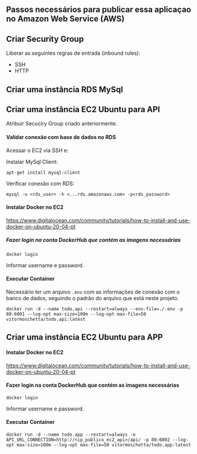 ## Passos necessários para publicar essa aplicaçao no Amazon Web Service (AWS)


## Criar Security Group
Liberar as seguintes regras de entrada (inbound rules):
- SSH
- HTTP


## Criar uma instância RDS MySql



## Criar uma instância EC2 Ubuntu para API
Atribuir Secuciry Group criado anteriormente.


#### Validar conexão com base de dados no RDS
Acessar o EC2 via SSH e: 

Instalar MySql Client:
```
apt-get install mysql-client
```

Verificar conexão com RDS:
```
mysql -u <rds_user> -h <...rds.amazonaws.com> -p<rds_password>
```


#### Instalar Docker no EC2

<https://www.digitalocean.com/community/tutorials/how-to-install-and-use-docker-on-ubuntu-20-04-pt>


##### Fazer login na conta DockerHub que contém as imagens necessárias
```
docker login
```
Informar username e password.




#### Executar Container
Necessário ter um arquivo `.env` com as informações de conexão com o banco de dados, seguindo o padrão do arquivo que está neste projeto.
```
docker run -d --name todo.api --restart=always --env-file=./.env -p 80:6001 --log-opt max-size=100m --log-opt max-file=50 vitormoschetta/todo.api:latest
```



## Criar uma instância EC2 Ubuntu para APP

#### Instalar Docker no EC2

<https://www.digitalocean.com/community/tutorials/how-to-install-and-use-docker-on-ubuntu-20-04-pt>


#### Fazer login na conta DockerHub que contém as imagens necessárias
```
docker login
```
Informar username e password.

#### Executar Container
```
docker run -d --name todo.app --restart=always -e API_URL_CONNECTION=http://<ip_publico_ec2_api>/api/ -p 80:6002 --log-opt max-size=100m --log-opt max-file=50 vitormoschetta/todo.app:latest
```
